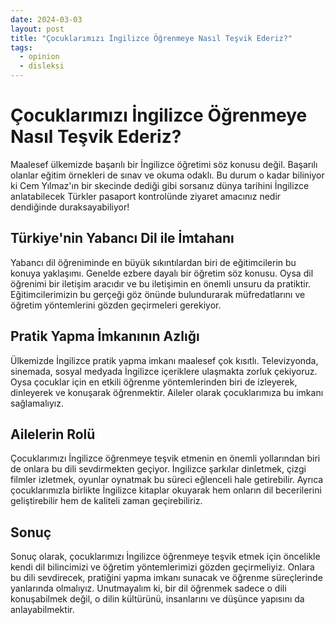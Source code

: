 ```yaml
---
date: 2024-03-03
layout: post
title: "Çocuklarımızı İngilizce Öğrenmeye Nasıl Teşvik Ederiz?"
tags:
  - opinion
  - disleksi
---
```


# Çocuklarımızı İngilizce Öğrenmeye Nasıl Teşvik Ederiz?

Maalesef ülkemizde başarılı bir İngilizce öğretimi söz konusu değil. Başarılı olanlar eğitim örnekleri de sınav ve okuma odaklı.  Bu durum o kadar biliniyor ki Cem Yılmaz'ın bir skecinde dediği gibi sorsanız dünya tarihini İngilizce anlatabilecek Türkler pasaport kontrolünde ziyaret amacınız nedir dendiğinde duraksayabiliyor!

## Türkiye'nin Yabancı Dil ile İmtahanı

Yabancı dil öğreniminde en büyük sıkıntılardan biri de eğitimcilerin bu konuya yaklaşımı. Genelde ezbere dayalı bir öğretim söz konusu. Oysa dil öğrenimi bir iletişim aracıdır ve bu iletişimin en önemli unsuru da pratiktir. Eğitimcilerimizin bu gerçeği göz önünde bulundurarak müfredatlarını ve öğretim yöntemlerini gözden geçirmeleri gerekiyor.

## Pratik Yapma İmkanının Azlığı

Ülkemizde İngilizce pratik yapma imkanı maalesef çok kısıtlı. Televizyonda, sinemada, sosyal medyada İngilizce içeriklere ulaşmakta zorluk çekiyoruz. Oysa çocuklar için en etkili öğrenme yöntemlerinden biri de izleyerek, dinleyerek ve konuşarak öğrenmektir. Aileler olarak çocuklarımıza bu imkanı sağlamalıyız.

## Ailelerin Rolü

Çocuklarımızı İngilizce öğrenmeye teşvik etmenin en önemli yollarından biri de onlara bu dili sevdirmekten geçiyor. İngilizce şarkılar dinletmek, çizgi filmler izletmek, oyunlar oynatmak bu süreci eğlenceli hale getirebilir. Ayrıca çocuklarımızla birlikte İngilizce kitaplar okuyarak hem onların dil becerilerini geliştirebilir hem de kaliteli zaman geçirebiliriz.

## Sonuç

Sonuç olarak, çocuklarımızı İngilizce öğrenmeye teşvik etmek için öncelikle kendi dil bilincimizi ve öğretim yöntemlerimizi gözden geçirmeliyiz. Onlara bu dili sevdirecek, pratiğini yapma imkanı sunacak ve öğrenme süreçlerinde yanlarında olmalıyız. Unutmayalım ki, bir dil öğrenmek sadece o dili konuşabilmek değil, o dilin kültürünü, insanlarını ve düşünce yapısını da anlayabilmektir.